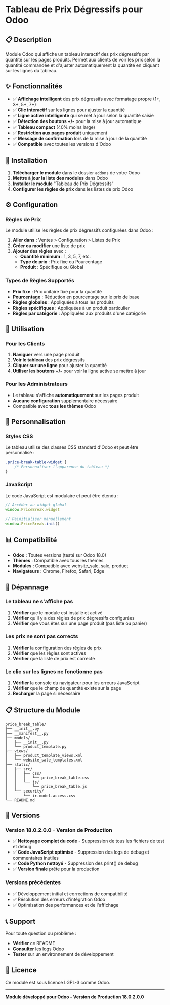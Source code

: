 # Tableau de Prix Dégressifs pour Odoo

## 📋 **Description**

Module Odoo qui affiche un tableau interactif des prix dégressifs par quantité sur les pages produits. Permet aux clients de voir les prix selon la quantité commandée et d'ajuster automatiquement la quantité en cliquant sur les lignes du tableau.

## ✨ **Fonctionnalités**

- ✅ **Affichage intelligent** des prix dégressifs avec formatage propre (1+, 3+, 5+, 7+)
- ✅ **Clic interactif** sur les lignes pour ajuster la quantité
- ✅ **Ligne active intelligente** qui se met à jour selon la quantité saisie
- ✅ **Détection des boutons +/-** pour la mise à jour automatique
- ✅ **Tableau compact** (40% moins large)
- ✅ **Restriction aux pages produit** uniquement
- ✅ **Message de confirmation** lors de la mise à jour de la quantité
- ✅ **Compatible** avec toutes les versions d'Odoo

## 🚀 **Installation**

1. **Télécharger le module** dans le dossier `addons` de votre Odoo
2. **Mettre à jour la liste des modules** dans Odoo
3. **Installer le module** "Tableau de Prix Dégressifs"
4. **Configurer les règles de prix** dans les listes de prix Odoo

## ⚙️ **Configuration**

### Règles de Prix

Le module utilise les règles de prix dégressifs configurées dans Odoo :

1. **Aller dans** : Ventes > Configuration > Listes de Prix
2. **Créer ou modifier** une liste de prix
3. **Ajouter des règles** avec :
   - **Quantité minimum** : 1, 3, 5, 7, etc.
   - **Type de prix** : Prix fixe ou Pourcentage
   - **Produit** : Spécifique ou Global

### Types de Règles Supportés

- **Prix fixe** : Prix unitaire fixe pour la quantité
- **Pourcentage** : Réduction en pourcentage sur le prix de base
- **Règles globales** : Appliquées à tous les produits
- **Règles spécifiques** : Appliquées à un produit particulier
- **Règles par catégorie** : Appliquées aux produits d'une catégorie

## 🎯 **Utilisation**

### Pour les Clients

1. **Naviguer** vers une page produit
2. **Voir le tableau** des prix dégressifs
3. **Cliquer sur une ligne** pour ajuster la quantité
4. **Utiliser les boutons +/-** pour voir la ligne active se mettre à jour

### Pour les Administrateurs

- Le tableau s'affiche **automatiquement** sur les pages produit
- **Aucune configuration** supplémentaire nécessaire
- Compatible avec **tous les thèmes** Odoo

## 🔧 **Personnalisation**

### Styles CSS

Le tableau utilise des classes CSS standard d'Odoo et peut être personnalisé :

```css
.price-break-table-widget {
    /* Personnaliser l'apparence du tableau */
}
```

### JavaScript

Le code JavaScript est modulaire et peut être étendu :

```javascript
// Accéder au widget global
window.PriceBreak.widget

// Réinitialiser manuellement
window.PriceBreak.init()
```

## 📊 **Compatibilité**

- **Odoo** : Toutes versions (testé sur Odoo 18.0)
- **Thèmes** : Compatible avec tous les thèmes
- **Modules** : Compatible avec website_sale, sale, product
- **Navigateurs** : Chrome, Firefox, Safari, Edge

## 🐛 **Dépannage**

### Le tableau ne s'affiche pas

1. **Vérifier** que le module est installé et activé
2. **Vérifier** qu'il y a des règles de prix dégressifs configurées
3. **Vérifier** que vous êtes sur une page produit (pas liste ou panier)

### Les prix ne sont pas corrects

1. **Vérifier** la configuration des règles de prix
2. **Vérifier** que les règles sont actives
3. **Vérifier** que la liste de prix est correcte

### Le clic sur les lignes ne fonctionne pas

1. **Vérifier** la console du navigateur pour les erreurs JavaScript
2. **Vérifier** que le champ de quantité existe sur la page
3. **Recharger** la page si nécessaire

## 📋 **Structure du Module**

```
price_break_table/
├── __init__.py
├── __manifest__.py
├── models/
│   ├── __init__.py
│   └── product_template.py
├── views/
│   ├── product_template_views.xml
│   └── website_sale_templates.xml
├── static/
│   ├── src/
│   │   ├── css/
│   │   │   └── price_break_table.css
│   │   └── js/
│   │       └── price_break_table.js
│   └── security/
│       └── ir.model.access.csv
└── README.md
```

## 🔄 **Versions**

### Version 18.0.2.0.0 - Version de Production
- ✅ **Nettoyage complet du code** - Suppression de tous les fichiers de test et debug
- ✅ **Code JavaScript optimisé** - Suppression des logs de debug et commentaires inutiles
- ✅ **Code Python nettoyé** - Suppression des print() de debug
- ✅ **Version finale** prête pour la production

### Versions précédentes
- ✅ Développement initial et corrections de compatibilité
- ✅ Résolution des erreurs d'intégration Odoo
- ✅ Optimisation des performances et de l'affichage

## 📞 **Support**

Pour toute question ou problème :
- **Vérifier** ce README
- **Consulter** les logs Odoo
- **Tester** sur un environnement de développement

## 📄 **Licence**

Ce module est sous licence LGPL-3 comme Odoo.

---

**Module développé pour Odoo - Version de Production 18.0.2.0.0**